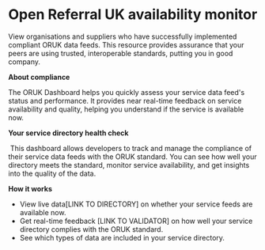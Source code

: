 # Open Referral UK availability monitor 

View organisations and suppliers who have successfully implemented compliant ORUK data feeds. This resource provides assurance that your peers are using trusted, interoperable standards, putting you in good company.

**About compliance**

The ORUK Dashboard helps you quickly assess your service data feed's status and performance. It provides near real-time feedback on service availability and quality, helping you understand if the service is available now.

**Your service directory health check**

 This dashboard allows developers to track and manage the compliance of their service data feeds with the ORUK standard. You can see how well your directory meets the standard, monitor service availability, and get insights into the quality of the data.

**How it works**

* View live data[LINK TO DIRECTORY] on whether your service feeds are available now.
* Get real-time feedback [LINK TO VALIDATOR] on how well your service directory complies with the ORUK standard.
* See which types of data are included in your service directory.
